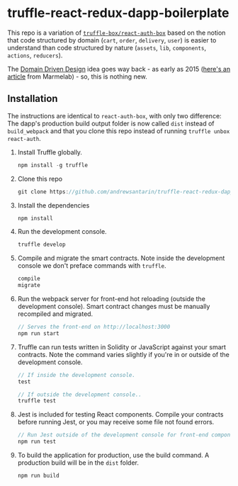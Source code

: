 # truffle-react-redux-dapp-boilerplate
This repo is a variation of [`truffle-box/react-auth-box`](https://github.com/truffle-box/react-auth-box/) based on the notion that code structured by domain (`cart`, `order`, `delivery`, `user`) is easier to understand than code structured by nature (`assets`, `lib`, `components`, `actions`, `reducers`).

The [Domain Driven Design](https://medium.com/@hassan.djirdeh/domain-driven-react-redux-a474ecf7d126) idea goes way back - as early as 2015 ([here's an article](https://marmelab.com/blog/2015/12/17/react-directory-structure.html) from Marmelab) - so, this is nothing new.

## Installation
The instructions are identical to `react-auth-box`, with only two difference: The dapp's production build output folder is now called `dist` instead of `build_webpack` and that you clone this repo instead of running `truffle unbox react-auth`.

1. Install Truffle globally.
    ```javascript
    npm install -g truffle
    ```

2. Clone this repo
    ```javascript
    git clone https://github.com/andrewsantarin/truffle-react-redux-dapp-boilerplate.git
    ```
    
3. Install the dependencies
    ```javascript
    npm install
    ```

4. Run the development console.
    ```javascript
    truffle develop
    ```

5. Compile and migrate the smart contracts. Note inside the development console we don't preface commands with `truffle`.
    ```javascript
    compile
    migrate
    ```

6. Run the webpack server for front-end hot reloading (outside the development console). Smart contract changes must be manually recompiled and migrated.
    ```javascript
    // Serves the front-end on http://localhost:3000
    npm run start
    ```

7. Truffle can run tests written in Solidity or JavaScript against your smart contracts. Note the command varies slightly if you're in or outside of the development console.
    ```javascript
    // If inside the development console.
    test

    // If outside the development console..
    truffle test
    ```

8. Jest is included for testing React components. Compile your contracts before running Jest, or you may receive some file not found errors.
    ```javascript
    // Run Jest outside of the development console for front-end component tests.
    npm run test
    ```

9. To build the application for production, use the build command. A production build will be in the `dist` folder.
    ```javascript
    npm run build
    ```
